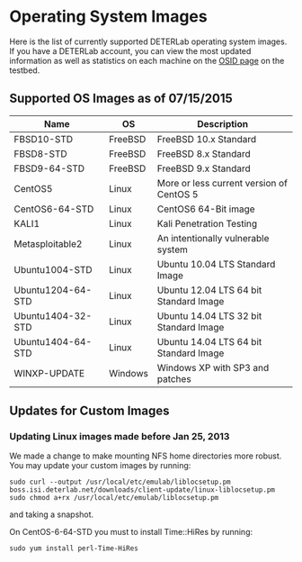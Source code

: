 # Operating System Images

Here is the list of currently supported DETERLab operating system images. If you have a DETERLab account, you can view the most updated information as well as statistics on each machine on the <a href="https://www.isi.deterlab.net/showosid_list.php3">OSID page</a> on the testbed.

## Supported OS Images as of 07/15/2015 
  

| Name | OS | Description |
| ------- | ------ | -------------- |
| FBSD10-STD | FreeBSD | FreeBSD 10.x Standard |
| FBSD8-STD | FreeBSD | FreeBSD 8.x Standard |
| FBSD9-64-STD | FreeBSD | FreeBSD 9.x Standard |
| CentOS5 | Linux | More or less current version of CentOS 5 |
| CentOS6-64-STD | Linux | CentOS6 64-Bit image |
| KALI1 | Linux | Kali Penetration Testing |
| Metasploitable2 | Linux | An intentionally vulnerable system |
| Ubuntu1004-STD | Linux | Ubuntu 10.04 LTS Standard Image |
| Ubuntu1204-64-STD | Linux | Ubuntu 12.04 LTS 64 bit Standard Image |
| Ubuntu1404-32-STD | Linux | Ubuntu 14.04 LTS 32 bit Standard Image |
| Ubuntu1404-64-STD | Linux | Ubuntu 14.04 LTS 64 bit Standard Image |
| WINXP-UPDATE | Windows | Windows XP with SP3 and patches |

## Updates for Custom Images

### Updating Linux images made before Jan 25, 2013

We made a change to make mounting NFS home directories more robust.  You may update your custom images by running:

```
sudo curl --output /usr/local/etc/emulab/liblocsetup.pm boss.isi.deterlab.net/downloads/client-update/linux-liblocsetup.pm
sudo chmod a+rx /usr/local/etc/emulab/liblocsetup.pm
```

and taking a snapshot.  

On CentOS-6-64-STD you must to install Time::HiRes by running:

```
sudo yum install perl-Time-HiRes
```